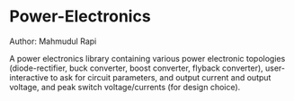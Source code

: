 # Power-Electronics
Author: Mahmudul Rapi

A power electronics library containing various power electronic topologies (diode-rectifier, buck converter, boost converter, flyback converter), user-interactive to ask for circuit parameters, and output current and output voltage, and peak switch voltage/currents (for design choice). 
